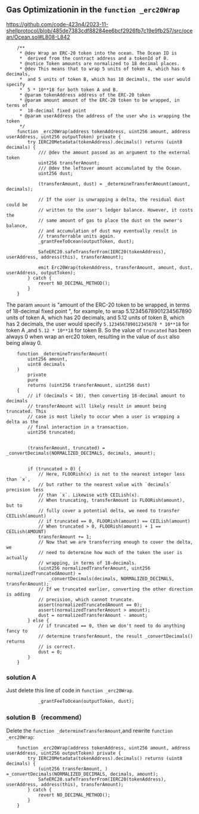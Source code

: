 
## Gas Optimizationin in the `function _erc20Wrap`

https://github.com/code-423n4/2023-11-shellprotocol/blob/485de7383cdf88284ee6bcf2926fb7c19e9fb257/src/ocean/Ocean.sol#L808-L842
```
    /**
     * @dev Wrap an ERC-20 token into the ocean. The Ocean ID is
     *  derived from the contract address and a tokenId of 0.
     * @notice Token amounts are normalized to 18 decimal places.
     * @dev This means that to wrap 5 units of token A, which has 6 decimals,
     *  and 5 units of token B, which has 18 decimals, the user would specify
     *  5 * 10**18 for both token A and B.
     * @param tokenAddress address of the ERC-20 token
     * @param amount amount of the ERC-20 token to be wrapped, in terms of
     *  18-decimal fixed point
     * @param userAddress the address of the user who is wrapping the token
     */
    function _erc20Wrap(address tokenAddress, uint256 amount, address userAddress, uint256 outputToken) private {
        try IERC20Metadata(tokenAddress).decimals() returns (uint8 decimals) {
            /// @dev the amount passed as an argument to the external token
            uint256 transferAmount;
            /// @dev the leftover amount accumulated by the Ocean.
            uint256 dust;

            (transferAmount, dust) = _determineTransferAmount(amount, decimals);

            // If the user is unwrapping a delta, the residual dust could be
            // written to the user's ledger balance. However, it costs the
            // same amount of gas to place the dust on the owner's balance,
            // and accumulation of dust may eventually result in
            // transferrable units again.
            _grantFeeToOcean(outputToken, dust);

            SafeERC20.safeTransferFrom(IERC20(tokenAddress), userAddress, address(this), transferAmount);

            emit Erc20Wrap(tokenAddress, transferAmount, amount, dust, userAddress, outputToken);
        } catch {
            revert NO_DECIMAL_METHOD();
        }
    }
```

The param `amount` is "amount of the ERC-20 token to be wrapped, in terms of
18-decimal fixed point ", 
for example, to wrap 5.12345678901234567890 units of token A, which has 20 decimals, and 5.12 units of token B, which has 2 decimals, the user would specify
`5.123456789012345678 * 10**18` for token A ,and `5.12 * 10**18` for token B.
So the value of `truncated` has been always 0 when wrap an erc20 token, resulting in the value of `dust` also being alway 0.

```
    function _determineTransferAmount(
        uint256 amount,
        uint8 decimals
    )
        private
        pure
        returns (uint256 transferAmount, uint256 dust)
    {
        // if (decimals < 18), then converting 18-decimal amount to decimals
        // transferAmount will likely result in amount being truncated. This
        // case is most likely to occur when a user is wrapping a delta as the
        // final interaction in a transaction.
        uint256 truncated;


        (transferAmount, truncated) = _convertDecimals(NORMALIZED_DECIMALS, decimals, amount);


        if (truncated > 0) {
            // Here, FLOORish(x) is not to the nearest integer less than `x`,
            // but rather to the nearest value with `decimals` precision less
            // than `x`. Likewise with CEILish(x).
            // When truncating, transferAmount is FLOORish(amount), but to
            // fully cover a potential delta, we need to transfer CEILish(amount)
            // if truncated == 0, FLOORish(amount) == CEILish(amount)
            // When truncated > 0, FLOORish(amount) + 1 == CEILish(AMOUNT)
            transferAmount += 1;
            // Now that we are transferring enough to cover the delta, we
            // need to determine how much of the token the user is actually
            // wrapping, in terms of 18-decimals.
            (uint256 normalizedTransferAmount, uint256 normalizedTruncatedAmount) =
                _convertDecimals(decimals, NORMALIZED_DECIMALS, transferAmount);
            // If we truncated earlier, converting the other direction is adding
            // precision, which cannot truncate.
            assert(normalizedTruncatedAmount == 0);
            assert(normalizedTransferAmount > amount);
            dust = normalizedTransferAmount - amount;
        } else {
            // if truncated == 0, then we don't need to do anything fancy to
            // determine transferAmount, the result _convertDecimals() returns
            // is correct.
            dust = 0;
        }
    }
```


### solution A 
Just delete this line of code in `function _erc20Wrap`.
```
            _grantFeeToOcean(outputToken, dust);
```
### solution B （recommend）
Delete the `function _determineTransferAmount`,and rewrite `function _erc20Wrap`: 
```
    function _erc20Wrap(address tokenAddress, uint256 amount, address userAddress, uint256 outputToken) private {
        try IERC20Metadata(tokenAddress).decimals() returns (uint8 decimals) {
            (uint256 transferAmount, ) =_convertDecimals(NORMALIZED_DECIMALS, decimals, amount);
            SafeERC20.safeTransferFrom(IERC20(tokenAddress), userAddress, address(this), transferAmount);
        } catch {
            revert NO_DECIMAL_METHOD();
        }
    }
```